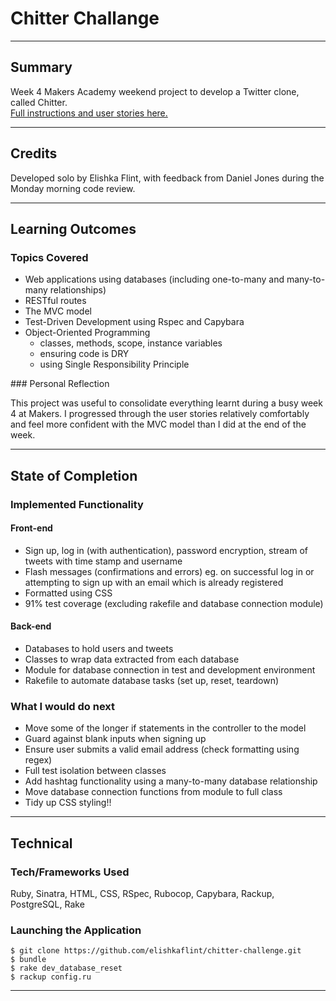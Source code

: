 # Chitter Challange

___

## Summary

Week 4 Makers Academy weekend project to develop a Twitter clone, called Chitter.</br>
[Full instructions and user stories here.](https://github.com/makersacademy/chitter-challenge)
___

## Credits

Developed solo by Elishka Flint, with feedback from Daniel Jones during the Monday morning code review.
___

## Learning Outcomes

### Topics Covered

* Web applications using databases (including one-to-many and many-to-many relationships)
* RESTful routes
* The MVC model
* Test-Driven Development using Rspec and Capybara
* Object-Oriented Programming
  - classes, methods, scope, instance variables
  - ensuring code is DRY
  - using Single Responsibility Principle

### Personal Reflection

This project was useful to consolidate everything learnt during a busy week 4 at Makers. I progressed through the user stories relatively comfortably and feel more confident with the MVC model than I did at the end of the week.

___

## State of Completion

### Implemented Functionality

#### Front-end
* Sign up, log in (with authentication), password encryption, stream of tweets with time stamp and username
* Flash messages (confirmations and errors) eg. on successful log in or attempting to sign up with an email which is already registered
* Formatted using CSS
* 91% test coverage (excluding rakefile and database connection module)

#### Back-end
* Databases to hold users and tweets
* Classes to wrap data extracted from each database
* Module for database connection in test and development environment
* Rakefile to automate database tasks (set up, reset, teardown)

### What I would do next

* Move some of the longer if statements in the controller to the model
* Guard against blank inputs when signing up
* Ensure user submits a valid email address (check formatting using regex)
* Full test isolation between classes
* Add hashtag functionality using a many-to-many database relationship
* Move database connection functions from module to full class
* Tidy up CSS styling!!

___

## Technical

### Tech/Frameworks Used

Ruby, Sinatra, HTML, CSS, RSpec, Rubocop, Capybara, Rackup, PostgreSQL, Rake

### Launching the Application

```
$ git clone https://github.com/elishkaflint/chitter-challenge.git
$ bundle
$ rake dev_database_reset
$ rackup config.ru
```
____
